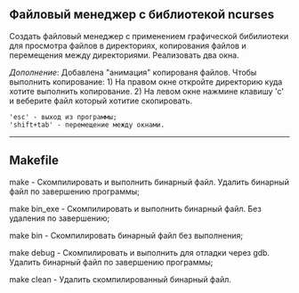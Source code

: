 ## Файловый менеджер с библиотекой ncurses

Создать файловый менеджер с применением графической бибилиотеки для просмотра файлов в директориях, копирования файлов и перемещения между директориями. Реализовать два окна.

_Дополнение_:
    Добавлена "анимация" копированя файлов. Чтобы выполнить копирование: 
    1) На правом окне откройте директорию куда хотите выполнить копирование. 
    2) На левом окне нажмине клавишу 'с' и веберите файл который хотитие скопировать.

    'esc' - выход из программы;
    'shift+tab' - перемещение между окнами. 
---

## Makefile

make - Скомпилировать и выполнить бинарный файл. Удалить бинарный файл по завершению программы;

make bin_exe - Скомпилировать и выполнить бинарный файл. Без удаления по завершению;

make bin - Скомпилировать бинарный файл без выполнения;

make debug - Скомпилировать и выполнить для отладки через gdb. Удалить бинарный файл по завершению программы;

make clean - Удалить скомпилированный бинарный файл.
